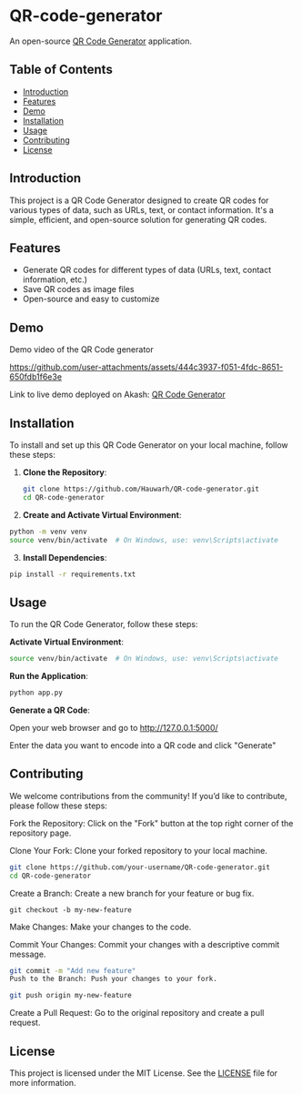 # QR-code-generator

An open-source [QR Code Generator](http://provider.hurricane.akash.pub:31527/)
 application.

## Table of Contents

- [Introduction](#introduction)
- [Features](#features)
- [Demo](#demo)
- [Installation](#installation)
- [Usage](#usage)
- [Contributing](#contributing)
- [License](#license)

## Introduction

This project is a QR Code Generator designed to create QR codes for various types of data, such as URLs, text, or contact information. It's a simple, efficient, and open-source solution for generating QR codes.

## Features

- Generate QR codes for different types of data (URLs, text, contact information, etc.)
- Save QR codes as image files
- Open-source and easy to customize

## Demo
Demo video of the QR Code generator

https://github.com/user-attachments/assets/444c3937-f051-4fdc-8651-650fdb1f6e3e

Link to live demo deployed on Akash: [QR Code Generator](http://provider.hurricane.akash.pub:31527/)


## Installation

To install and set up this QR Code Generator on your local machine, follow these steps:

1. **Clone the Repository**:
   ```sh
   git clone https://github.com/Hauwarh/QR-code-generator.git
   cd QR-code-generator
   
2. **Create and Activate Virtual Environment**:
```sh
python -m venv venv
source venv/bin/activate  # On Windows, use: venv\Scripts\activate
```
3. **Install Dependencies**:
 ```sh
pip install -r requirements.txt
```
## Usage
To run the QR Code Generator, follow these steps:


 **Activate Virtual Environment**:
 
```sh
source venv/bin/activate  # On Windows, use: venv\Scripts\activate
```
**Run the Application**:

```sh
python app.py
```
**Generate a QR Code**:

Open your web browser and go to http://127.0.0.1:5000/

Enter the data you want to encode into a QR code and click "Generate"

## Contributing
We welcome contributions from the community! If you’d like to contribute, please follow these steps:

Fork the Repository: Click on the "Fork" button at the top right corner of the repository page.

Clone Your Fork: Clone your forked repository to your local machine.

```sh
git clone https://github.com/your-username/QR-code-generator.git
cd QR-code-generator
```
Create a Branch: Create a new branch for your feature or bug fix.

```
git checkout -b my-new-feature
```
Make Changes: Make your changes to the code.

Commit Your Changes: Commit your changes with a descriptive commit message.

```sh
git commit -m "Add new feature"
Push to the Branch: Push your changes to your fork.
```

```sh
git push origin my-new-feature
```
Create a Pull Request: Go to the original repository and create a pull request.

## License
This project is licensed under the MIT License. See the [LICENSE](https://license/?form=MG0AV3)
 file for more information.



